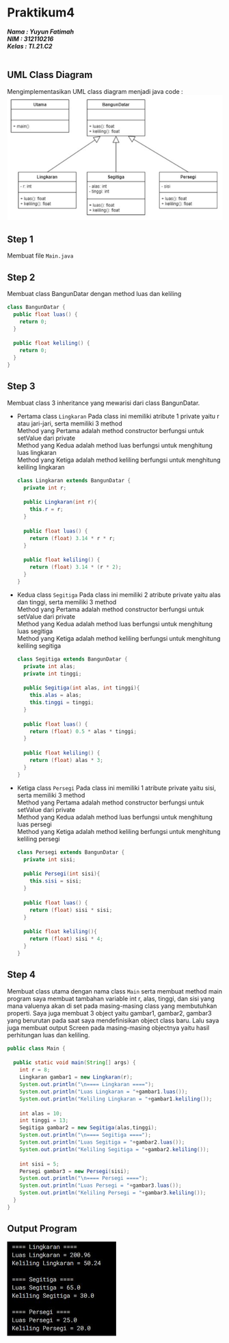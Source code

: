 # Praktikum4
***Nama : Yuyun Fatimah***</br>
***NIM : 312110216***</br>
***Kelas : TI.21.C2***</br>
</br>

## UML Class Diagram
Mengimplementasikan UML class diagram menjadi java code : </br>
![uml](https://github.com/yuyunftmh/Praktikum4/blob/master/uml.JPG?raw=true)
</br>

## Step 1
Membuat file `Main.java`
</br>


## Step 2
Membuat class BangunDatar dengan method luas dan keliling
</br>
```java
class BangunDatar {
  public float luas() {
    return 0;
  }

  public float keliling() {
    return 0;
  }
}
```

## Step 3
Membuat class 3 inheritance yang mewarisi dari class BangunDatar.
- Pertama class `Lingkaran`
  Pada class ini memiliki atribute 1 private yaitu r atau jari-jari, serta memiliki 3 method </br>
  Method yang Pertama adalah method constructor berfungsi untuk setValue dari private </br> 
  Method yang Kedua adalah method luas berfungsi untuk menghitung luas lingkaran </br>
  Method yang Ketiga adalah method keliling berfungsi untuk menghitung keliling lingkaran </br>
  ```java
  class Lingkaran extends BangunDatar {
    private int r;

    public Lingkaran(int r){
      this.r = r;
    }

    public float luas() {
      return (float) 3.14 * r * r;
    }

    public float keliling() {
      return (float) 3.14 * (r * 2);
    }
  }
  ```


- Kedua class `Segitiga`
  Pada class ini memiliki 2 atribute private yaitu alas dan tinggi, serta memiliki 3 method </br>
  Method yang Pertama adalah method constructor berfungsi untuk setValue dari private </br> 
  Method yang Kedua adalah method luas berfungsi untuk menghitung luas segitiga </br>
  Method yang Ketiga adalah method keliling berfungsi untuk menghitung keliling segitiga </br>
  ```java
  class Segitiga extends BangunDatar {
    private int alas;
    private int tinggi;

    public Segitiga(int alas, int tinggi){
      this.alas = alas;
      this.tinggi = tinggi;
    }

    public float luas() {
      return (float) 0.5 * alas * tinggi;
    }

    public float keliling() {
      return (float) alas * 3;
    }
  }
  ```
  
  
  
- Ketiga class `Persegi`
  Pada class ini memiliki 1 atribute private yaitu sisi, serta memiliki 3 method </br>
  Method yang Pertama adalah method constructor berfungsi untuk setValue dari private </br> 
  Method yang Kedua adalah method luas berfungsi untuk menghitung luas persegi </br>
  Method yang Ketiga adalah method keliling berfungsi untuk menghitung keliling persegi </br>
  ```java
  class Persegi extends BangunDatar {
    private int sisi;

    public Persegi(int sisi){
      this.sisi = sisi;
    }

    public float luas() {
      return (float) sisi * sisi;
    }

    public float keliling(){
      return (float) sisi * 4;
    }
  }
  ```


## Step 4
Membuat class utama dengan nama class `Main` serta membuat method main program 
saya membuat tambahan variable int r, alas, tinggi, dan sisi yang mana valuenya akan di set pada masing-masing class yang membutuhkan properti. Saya juga membuat 3 object yaitu gambar1, gambar2, gambar3 yang berurutan pada saat saya mendefinisikan object class baru. Lalu saya juga membuat output Screen pada masing-masing objectnya yaitu hasil perhitungan luas dan keliling.
```java
public class Main {

  public static void main(String[] args) {
    int r = 8;
    Lingkaran gambar1 = new Lingkaran(r);
    System.out.println("\n==== Lingkaran ====");
    System.out.println("Luas Lingkaran = "+gambar1.luas());
    System.out.println("Keliling Lingkaran = "+gambar1.keliling());

    int alas = 10;
    int tinggi = 13;
    Segitiga gambar2 = new Segitiga(alas,tinggi);
    System.out.println("\n==== Segitiga ====");
    System.out.println("Luas Segitiga = "+gambar2.luas());
    System.out.println("Keliling Segitiga = "+gambar2.keliling());

    int sisi = 5;
    Persegi gambar3 = new Persegi(sisi);
    System.out.println("\n==== Persegi ====");
    System.out.println("Luas Persegi = "+gambar3.luas());
    System.out.println("Keliling Persegi = "+gambar3.keliling());
  }
}
```

## Output Program
![uml](https://raw.githubusercontent.com/yuyunftmh/Praktikum4/master/outputProgram.JPG)




